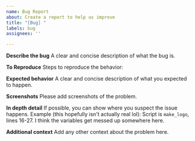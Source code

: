 ```yaml
---
name: Bug Report
about: Create a report to help us improve
title: "[Bug] "
labels: bug
assignees: ''

---
```


**Describe the bug**
A clear and concise description of what the bug is.


**To Reproduce**
Steps to reproduce the behavior:


**Expected behavior**
A clear and concise description of what you expected to happen.


**Screenshots**
Please add screenshots of the problem.


**In depth detail**
If possible, you can show where you suspect the issue happens. 
Example (this hopefully isn't actually real lol): Script is `make_logo`, lines 16-27. I think the variables get messed up somewhere here.


**Additional context**
Add any other context about the problem here.
